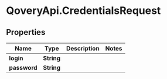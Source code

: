 # QoveryApi.CredentialsRequest

## Properties

Name | Type | Description | Notes
------------ | ------------- | ------------- | -------------
**login** | **String** |  | 
**password** | **String** |  | 


